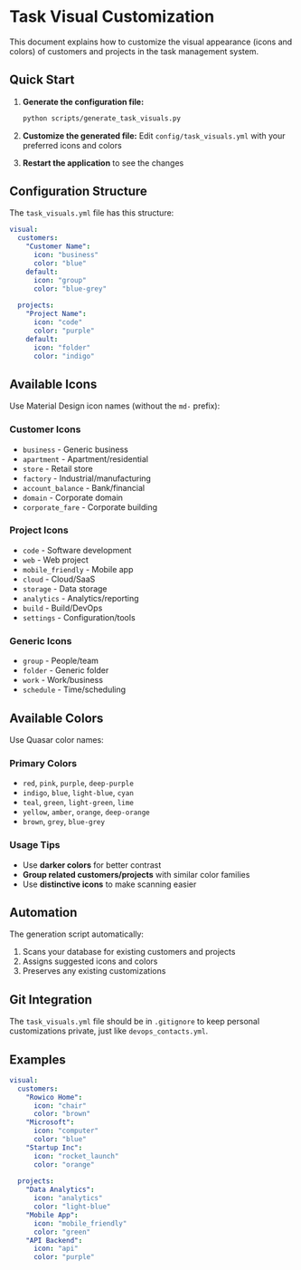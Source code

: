 # Task Visual Customization

This document explains how to customize the visual appearance (icons and colors) of customers and projects in the task management system.

## Quick Start

1. **Generate the configuration file:**
   ```bash
   python scripts/generate_task_visuals.py
   ```

2. **Customize the generated file:**
   Edit `config/task_visuals.yml` with your preferred icons and colors

3. **Restart the application** to see the changes

## Configuration Structure

The `task_visuals.yml` file has this structure:

```yaml
visual:
  customers:
    "Customer Name":
      icon: "business"
      color: "blue"
    default:
      icon: "group"
      color: "blue-grey"
  
  projects:
    "Project Name":
      icon: "code"
      color: "purple"
    default:
      icon: "folder"
      color: "indigo"
```

## Available Icons

Use Material Design icon names (without the `md-` prefix):

### Customer Icons
- `business` - Generic business
- `apartment` - Apartment/residential
- `store` - Retail store
- `factory` - Industrial/manufacturing
- `account_balance` - Bank/financial
- `domain` - Corporate domain
- `corporate_fare` - Corporate building

### Project Icons
- `code` - Software development
- `web` - Web project
- `mobile_friendly` - Mobile app
- `cloud` - Cloud/SaaS
- `storage` - Data storage
- `analytics` - Analytics/reporting
- `build` - Build/DevOps
- `settings` - Configuration/tools

### Generic Icons
- `group` - People/team
- `folder` - Generic folder
- `work` - Work/business
- `schedule` - Time/scheduling

## Available Colors

Use Quasar color names:

### Primary Colors
- `red`, `pink`, `purple`, `deep-purple`
- `indigo`, `blue`, `light-blue`, `cyan`
- `teal`, `green`, `light-green`, `lime`
- `yellow`, `amber`, `orange`, `deep-orange`
- `brown`, `grey`, `blue-grey`

### Usage Tips
- Use **darker colors** for better contrast
- **Group related customers/projects** with similar color families
- Use **distinctive icons** to make scanning easier

## Automation

The generation script automatically:
1. Scans your database for existing customers and projects
2. Assigns suggested icons and colors
3. Preserves any existing customizations

## Git Integration

The `task_visuals.yml` file should be in `.gitignore` to keep personal customizations private, just like `devops_contacts.yml`.

## Examples

```yaml
visual:
  customers:
    "Rowico Home":
      icon: "chair"
      color: "brown"
    "Microsoft":
      icon: "computer" 
      color: "blue"
    "Startup Inc":
      icon: "rocket_launch"
      color: "orange"
      
  projects:
    "Data Analytics":
      icon: "analytics"
      color: "light-blue"
    "Mobile App":
      icon: "mobile_friendly"
      color: "green"
    "API Backend":
      icon: "api"
      color: "purple"
```
